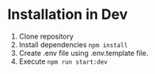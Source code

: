 # Installation in Dev

1. Clone repository
2. Install dependencies ```npm install```
3. Create .env file using .env.template file.
4. Execute ```npm run start:dev```